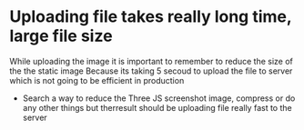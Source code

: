 # Uploading file takes really long time, large file size
While uploading the image it is important to remember to reduce the size of the the static image 
Because its taking 5 secoud to upload the file to server which is not going to be efficient in production 

- Search a way to reduce the Three JS screenshot image, compress or do any other things but therresult 
  should be uploading file really fast to the server 

